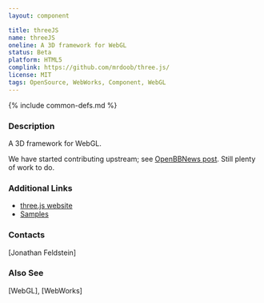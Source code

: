 ```yaml
---
layout: component

title: threeJS
name: threeJS
oneline: A 3D framework for WebGL
status: Beta
platform: HTML5
complink: https://github.com/mrdoob/three.js/
license: MIT
tags: OpenSource, WebWorks, Component, WebGL
---
```

{% include common-defs.md %}

### Description
A 3D framework for WebGL.

We have started contributing upstream; see [OpenBBNews post](http://openbbnews.wordpress.com/2012/04/02/three-js-contributions/).  Still plenty of work to do.

### Additional Links
* [three.js website](https://github.com/mrdoob/three.js)
* [Samples](https://github.com/blackberry/WebGL-Samples)

### Contacts
[Jonathan Feldstein]

### Also See
[WebGL], [WebWorks]
